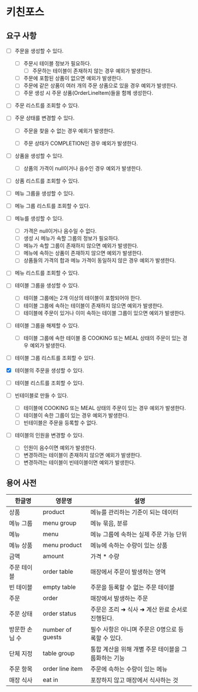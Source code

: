 # 키친포스

## 요구 사항

- [ ] 주문을 생성할 수 있다.
  - [ ] 주문시 테이블 정보가 필요하다.
    - [ ] 주문하는 테이블이 존재하지 않는 경우 예외가 발생한다.
  - [ ] 주문에 포함된 상품이 없으면 예외가 발생한다.
  - [ ] 주문에 같은 상품이 여러 개의 주문 상품으로 있을 경우 예외가 발생한다.
  - [ ] 주문 생성 시 주문 상품(OrderLineItem)들을 함께 생성한다. 
- [ ] 주문 리스트를 조회할 수 있다.
- [ ] 주문 상태를 변경할 수 있다.
  - [ ] 주문을 찾을 수 없는 경우 예외가 발생한다.
  - [ ] 주문 상태가 COMPLETION인 경우 예외가 발생한다.


- [ ] 상품을 생성할 수 있다.
  - [ ] 상품의 가격이 null이거나 음수인 경우 예외가 발생한다.
- [ ] 상품 리스트를 조회할 수 있다.


- [ ] 메뉴 그룹을 생성할 수 있다.
- [ ] 메뉴 그룹 리스트를 조회할 수 있다.


- [ ] 메뉴를 생성할 수 있다.
  - [ ] 가격은 null이거나 음수일 수 없다. 
  - [ ] 생성 시 메뉴가 속할 그룹의 정보가 필요하다.
  - [ ] 메뉴가 속할 그룹이 존재하지 않으면 예외가 발생한다.
  - [ ] 메뉴에 속하는 상품이 존재하지 않으면 예외가 발생한다.
  - [ ] 상품들의 가격의 합과 메뉴 가격이 동일하지 않은 경우 예외가 발생한다.
- [ ] 메뉴 리스트를 조회할 수 있다.


- [ ] 테이블 그룹을 생성할 수 있다.
  - [ ] 테이블 그룹에는 2개 이상의 테이블이 포함되어야 한다.
  - [ ] 테이블 그룹에 속하는 테이블이 존재하지 않으면 예외가 발생한다.
  - [ ] 테이블에 주문이 있거나 이미 속하는 테이블 그룹이 있으면 예외가 발생한다.
- [ ] 테이블 그룹을 해제할 수 있다.
  - [ ] 테이블 그룹에 속한 테이블 중 COOKING 또는 MEAL 상태의 주문이 있는 경우 예외가 발생한다.
- [ ] 테이블 그룹 리스트를 조회할 수 있다.


- [x] 테이블의 주문을 생성할 수 있다.
- [ ] 테이블 리스트를 조회할 수 있다.
- [ ] 빈테이블로 만들 수 있다.
  - [ ] 테이블에 COOKING 또는 MEAL 상태의 주문이 있는 경우 예외가 발생한다.
  - [ ] 테이블이 속한 그룹이 있는 경우 예외가 발생한다.
  - [ ] 빈테이블은 주문을 등록할 수 없다.
- [ ] 테이블의 인원을 변경할 수 있다.
  - [ ] 인원이 음수이면 예외가 발생한다.
  - [ ] 변경하려는 테이블이 존재하지 않으면 예외가 발생한다.
  - [ ] 변경하려는 테이블이 빈테이블이면 예외가 발생한다.

## 용어 사전

| 한글명      | 영문명              | 설명                            |
|----------|------------------|-------------------------------|
| 상품       | product          | 메뉴를 관리하는 기준이 되는 데이터           |
| 메뉴 그룹    | menu group       | 메뉴 묶음, 분류                     |
| 메뉴       | menu             | 메뉴 그룹에 속하는 실제 주문 가능 단위        |
| 메뉴 상품    | menu product     | 메뉴에 속하는 수량이 있는 상품             |
| 금액       | amount           | 가격 * 수량                       |
| 주문 테이블   | order table      | 매장에서 주문이 발생하는 영역              |
| 빈 테이블    | empty table      | 주문을 등록할 수 없는 주문 테이블           |
| 주문       | order            | 매장에서 발생하는 주문                  |
| 주문 상태    | order status     | 주문은 조리 ➜ 식사 ➜ 계산 완료 순서로 진행된다. |
| 방문한 손님 수 | number of guests | 필수 사항은 아니며 주문은 0명으로 등록할 수 있다. |
| 단체 지정    | table group      | 통합 계산을 위해 개별 주문 테이블을 그룹화하는 기능 |
| 주문 항목    | order line item  | 주문에 속하는 수량이 있는 메뉴             |
| 매장 식사    | eat in           | 포장하지 않고 매장에서 식사하는 것           |
